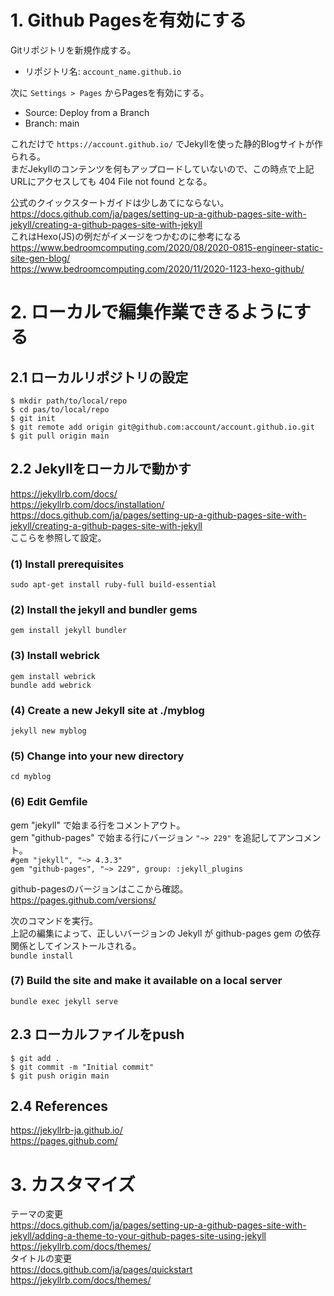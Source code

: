 

# 1. Github Pagesを有効にする
Gitリポジトリを新規作成する。<br>
- リポジトリ名: `account_name.github.io`<br>

次に `Settings > Pages` からPagesを有効にする。
- Source: Deploy from a Branch
- Branch: main

これだけで `https://account.github.io/` でJekyllを使った静的Blogサイトが作られる。<br>
まだJekyllのコンテンツを何もアップロードしていないので、この時点で上記URLにアクセスしても 404 File not found となる。

公式のクイックスタートガイドは少しあてにならない。<br>
https://docs.github.com/ja/pages/setting-up-a-github-pages-site-with-jekyll/creating-a-github-pages-site-with-jekyll<br>
これはHexo(JS)の例だがイメージをつかむのに参考になる<br>
https://www.bedroomcomputing.com/2020/08/2020-0815-engineer-static-site-gen-blog/<br>
https://www.bedroomcomputing.com/2020/11/2020-1123-hexo-github/

# 2. ローカルで編集作業できるようにする
## 2.1 ローカルリポジトリの設定
```
$ mkdir path/to/local/repo
$ cd pas/to/local/repo
$ git init
$ git remote add origin git@github.com:account/account.github.io.git
$ git pull origin main
```

## 2.2 Jekyllをローカルで動かす
https://jekyllrb.com/docs/<br>
https://jekyllrb.com/docs/installation/<br>
https://docs.github.com/ja/pages/setting-up-a-github-pages-site-with-jekyll/creating-a-github-pages-site-with-jekyll<br>
ここらを参照して設定。

### (1) Install prerequisites
`sudo apt-get install ruby-full build-essential`

### (2) Install the jekyll and bundler gems
`gem install jekyll bundler`

### (3) Install webrick
`gem install webrick`<br>
`bundle add webrick`

### (4) Create a new Jekyll site at ./myblog
`jekyll new myblog`

### (5) Change into your new directory<br>
`cd myblog`

### (6) Edit Gemfile
gem "jekyll" で始まる行をコメントアウト。<br>
gem "github-pages" で始まる行にバージョン `"~> 229"` を追記してアンコメント。<br>
`#gem "jekyll", "~> 4.3.3"`<br>
`gem "github-pages", "~> 229", group: :jekyll_plugins`

github-pagesのバージョンはここから確認。<br>
https://pages.github.com/versions/

次のコマンドを実行。<br>
上記の編集によって、正しいバージョンの Jekyll が github-pages gem の依存関係としてインストールされる。<br>
`bundle install`

### (7) Build the site and make it available on a local server
`bundle exec jekyll serve`

## 2.3 ローカルファイルをpush
```
$ git add .
$ git commit -m "Initial commit"
$ git push origin main
```

## 2.4 References
https://jekyllrb-ja.github.io/<br>
https://pages.github.com/

# 3. カスタマイズ
テーマの変更<br>
https://docs.github.com/ja/pages/setting-up-a-github-pages-site-with-jekyll/adding-a-theme-to-your-github-pages-site-using-jekyll<br>
https://jekyllrb.com/docs/themes/<br>
タイトルの変更<br>
https://docs.github.com/ja/pages/quickstart<br>
https://jekyllrb.com/docs/themes/